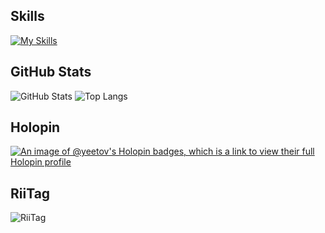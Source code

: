 ## Skills
[![My Skills](https://skillicons.dev/icons?i=html,css,py,discord,bots)](https://skillicons.dev)

## GitHub Stats
![GitHub Stats](https://github-readme-stats.vercel.app/api?username=yeetov&show_icons=true&theme=slateorange&hide=stars,prs,issues)
![Top Langs](https://github-readme-stats.vercel.app/api/top-langs?username=yeetov&theme=slateorange)

## Holopin
[![An image of @yeetov's Holopin badges, which is a link to view their full Holopin profile](https://holopin.me/yeetov)](https://holopin.io/@yeetov)

## RiiTag
![RiiTag](https://tag.rc24.xyz/789872551731527690/tag.png)
